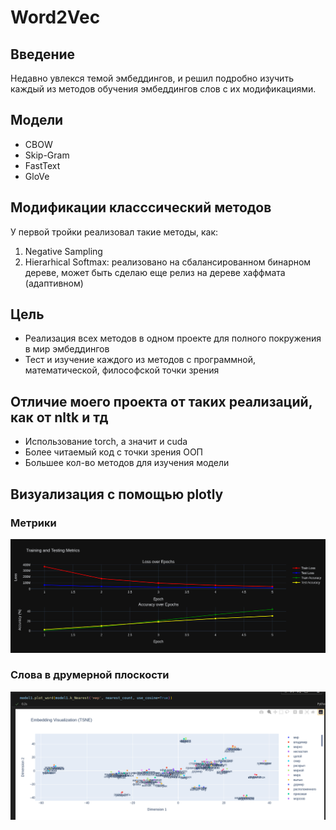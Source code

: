# Word2Vec

## Введение
Недавно увлекся темой эмбеддингов, и решил подробно изучить каждый из методов обучения эмбеддингов слов с их модификациями.  

## Модели
- CBOW
- Skip-Gram
- FastText
- GloVe

## Модификации класссический методов
У первой тройки реализовал такие методы, как:
1. Negative Sampling
2. Hierarhical Softmax: реализовано на сбалансированном бинарном дереве, может быть сделаю еще релиз на дереве хаффмата (адаптивном)

## Цель

- Реализация всех методов в одном проекте для полного покружения в мир эмбеддингов
- Тест и изучение каждого из методов с программной, математической, философской точки зрения

## Отличие моего проекта от таких реализаций, как от nltk и тд

- Использование torch, а значит и cuda
- Более читаемый код с точки зрения ООП
- Большее кол-во методов для изучения модели

## Визуализация с помощью plotly
### Метрики
![alt text](present/metrics.png)
### Слова в друмерной плоскости
![alt text](present/image.png)